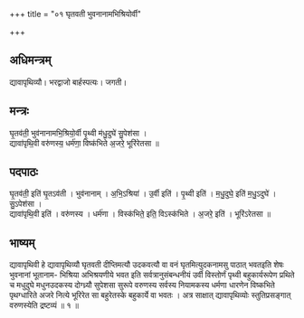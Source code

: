 +++
title = "०१ घृतवती भुवनानामभिश्रियोर्वी"

+++
## अधिमन्त्रम्
द्यावापृथिव्यौ। भरद्वाजो बार्हस्पत्यः। जगती।

## मन्त्रः
घृ॒तव॑ती॒ भुव॑नानामभि॒श्रियो॒र्वी पृ॒थ्वी म॑धु॒दुघे॑ सु॒पेश॑सा ।  
द्यावा॑पृथि॒वी वरु॑णस्य॒ धर्म॑णा॒ विष्क॑भिते अ॒जरे॒ भूरि॑रेतसा ॥

## पदपाठः
घृ॒तव॑ती॒ इति॑ घृ॒तऽव॑ती । भुव॑नानाम् । अ॒भि॒ऽश्रिया॑ । उ॒र्वी इति॑ । पृ॒थ्वी इति॑ । म॒धु॒दुघे॒ इति॑ म॒धु॒ऽदुघे॑ । सु॒ऽपेश॑सा ।  
द्यावा॑पृथि॒वी इति॑ । वरु॑णस्य । धर्म॑णा । विस्क॑भिते॒ इति॒ विऽस्क॑भिते । अ॒जरे॒ इति॑ । भूरि॑ऽरेतसा ॥

## भाष्यम्
द्यावापृथिवी हे द्यावापृथिव्यौ घृतवती दीप्तिमत्यौ उदकवत्यौ वा वनं घृतमित्युदकनामसु पाठात् भवतइति शेषः भुवनानां भूतानाम- भिश्रिया अभिश्रयणीये भवत इति सर्वत्रानुसंबन्धनीयं उर्वी विस्तोर्णं पृथ्वी बहुकार्यरूपेण प्रथिते च मधुदुघे मधुनउदकस्य दोग्ध्र्यौ सुपेशसा सुरूपे वरुणस्य सर्वस्य नियामकस्य धर्मणा धारणेन विष्कभिते पृथग्धारिते अजरे नित्ये भूरिरेत सा बहुरेतस्के बहुकार्ये वा भवतः । अत्र साक्षात् द्यावापृथिव्योः स्तुतिप्रसङ्गात् वरुणस्येति द्रष्टव्यं ॥ १ ॥
